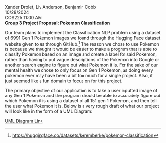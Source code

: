 Xander Drolet, Liv Anderson, Benjamin Cobb  
10/28/2024  
COS225 11:00 AM  
**Group 3 Project Proposal: Pokemon Classification**

Our team plans to implement the Classification NLP problem using a dataset of 6991 Gen 1 Pokemon images we found through the Hugging Face dataset website given to us through GitHub.[^1] The reason we chose to use Pokemon is because we thought it would be easier to make a program that is able to classify Pokemon based on an image and create a label for said Pokemon, rather than having to put vague descriptions of the Pokemon into Google or another search engine to figure out what Pokemon it is. For the sake of our mental health we chose to only focus on Gen 1 Pokemon, as doing every pokemon ever may have been a bit too much for a single project. Also, it just seemed like a fun domain to focus on for this project.   

The primary objective of our application is to take a user inputted image of any Gen 1 Pokemon and the program should be able to accurately figure out which Pokemon it is using a dataset of all 151 gen 1 Pokemon, and then tell the user what Pokemon it is. Below is a very rough draft of what our project will look like in the form of a UML Diagram:  

[UML Diagram Link](https://lucid.app/lucidchart/29446e58-3841-4f3f-a82d-5bdd45f5be1d/edit?viewport_loc=-851%2C-348%2C1839%2C1304%2CHWEp-vi-RSFO&invitationId=inv_131f6dbc-2f0e-4c30-ab58-050746c91bcc) 

[^1]:  https://huggingface.co/datasets/keremberke/pokemon-classification
